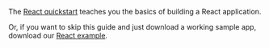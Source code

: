 The [React quickstart](https://facebook.github.io/react/docs/installation.html#creating-a-new-application) teaches you the basics of building a React application.

Or, if you want to skip this guide and just download a working sample app, download our [React example](https://github.com/okta/samples-js-react/tree/master/okta-hosted-login).
